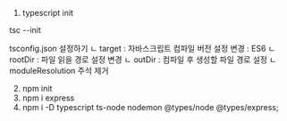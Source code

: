1. typescript init

tsc --init

tsconfig.json 설정하기
  ㄴ target : 자바스크립트 컴파일 버전 설정 변경 : ES6
  ㄴ rootDir : 파일 읽을 경로 설정 변경
  ㄴ outDir : 컴파일 후 생성할 파일 경로 설정
  ㄴ moduleResolution 주석 제거

2. npm init
3. npm i express
4. npm i -D typescript ts-node nodemon @types/node @types/express;